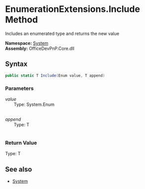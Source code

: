 # EnumerationExtensions.Include Method  
Includes an enumerated type and returns the new value  

**Namespace:** [System](System.md)  
**Assembly:** OfficeDevPnP.Core.dll  
## Syntax
```C#
public static T Include(Enum value, T append)
```
### Parameters
*value*  
&emsp;&emsp;Type: System.Enum  
&emsp;&emsp;  
  
*append*  
&emsp;&emsp;Type: T  
&emsp;&emsp;  
  
### Return Value
Type: T  

## See also
- [System](System.md)
